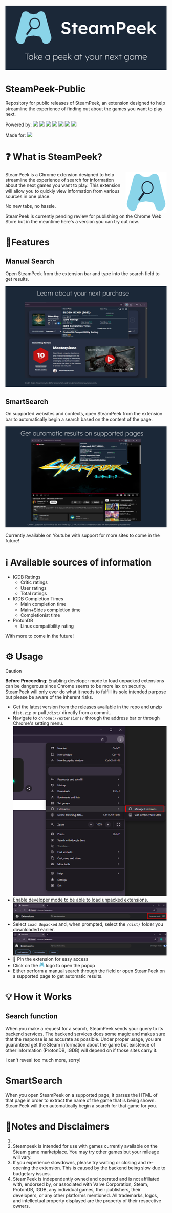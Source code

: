 ![SteamPeek Banner](./resources/1400x560%20Marquee%20Promo%20Tile.png)

# SteamPeek-Public

Repository for public releases of SteamPeek, an extension designed to help streamline the experience of finding out about the games you want to play next.

Powered by: ![](https://img.shields.io/badge/TypeScript-007ACC?style=for-the-badge&logo=typescript&logoColor=white) ![](https://img.shields.io/badge/React-20232A?style=for-the-badge&logo=react&logoColor=61DAFB) ![](https://img.shields.io/badge/Tailwind_CSS-38B2AC?style=for-the-badge&logo=tailwind-css&logoColor=white) ![](https://img.shields.io/badge/HTML5-E34F26?style=for-the-badge&logo=html5&logoColor=white) ![](https://img.shields.io/badge/Vite-B73BFE?style=for-the-badge&logo=vite&logoColor=FFD62E) ![](https://img.shields.io/badge/Python-FFD43B?style=for-the-badge&logo=python&logoColor=blue) ![](https://img.shields.io/badge/Express%20js-000000?style=for-the-badge&logo=express&logoColor=white)

Made for: ![](https://img.shields.io/badge/Google_chrome-4285F4?style=for-the-badge&logo=Google-chrome&logoColor=white)

# ❓ What is SteamPeek?

<img src="./resources/logo128.png" align="right" width="128" height="128">

SteamPeek is a Chrome extension designed to help streamline the experience of search for information about the next games you want to play. This extension will allow you to quickly view information from various sources in one place.

No new tabs, no hassle.

SteamPeek is currently pending review for publishing on the Chrome Web Store but in the meantime here's a version you can try out now.

# 🌟Features

## Manual Search

Open SteamPeek from the extension bar and type into the search field to get results.

![SteamPeek Screenshot 1](./resources/Screenshot%201_%20Initial%20promo.png)

## SmartSearch

On supported websites and contexts, open SteamPeek from the extension bar to automatically begin a search based on the content of the page.

![SteamPeek Screenshot 2](./resources/Screenshot%202_%20Smart%20Search.png)

Currently available on Youtube with support for more sites to come in the future!

# ℹ Available sources of information

-   IGDB Ratings
    -   Critic ratings
    -   User ratings
    -   Total ratings
-   IGDB Completion Times
    -   Main completion time
    -   Main+Sides completion time
    -   Completionist time
-   ProtonDB
    -   Linux compatibility rating

With more to come in the future!

# ⚙ Usage
> [!CAUTION]
> **Before Proceeding**: Enabling developer mode to load unpacked extensions can be dangerous since Chrome seems to be more lax on security. SteamPeek will only ever do what it needs to fulfill its sole intended purpose but please be aware of the inherent risks.

-   Get the latest version from the [releases](https://github.com/jayfuku/SteamPeek-Public/releases) available in the repo and unzip `dist.zip` or pull `/dist/` directly from a commit.
-   Navigate to `chrome://extensions/` through the address bar or through Chrome's setting menu.
    ![Navigate to Extenstion](./resources/Navigate%20to%20extension.png)
-   Enable developer mode to be able to load unpacked extensions.
    ![Enable developer mode](./resources/Enable%20developer%20mode.png)
-   Select `Load Unpacked` and, when prompted, select the `/dist/` folder you downloaded earlier.
    ![Load Unpacked](./resources/Load%20Unpacked.png)
-   📌 Pin the extension for easy access
-   Click on the <img src="./resources/logo128.png" width="16" height="16"> logo to open the popup
-   Either perform a manual search through the field or open SteamPeek on a supported page to get automatic results.

# 💡 How it Works

## Search function

When you make a request for a search, SteamPeek sends your query to its backend services. The backend services does some magic and makes sure that the response is as accurate as possible. Under proper usage, you are guaranteed get the Steam information about the game but existence of other information (ProtonDB, IGDB) will depend on if those sites carry it.

I can't reveal too much more, sorry!

# SmartSearch

When you open SteamPeek on a supported page, it parses the HTML of that page in order to extract the name of the game that is being shown. SteamPeek will then automatically begin a search for that game for you.

# 📝Notes and Disclaimers
1.
2. Steampeek is intended for use with games currently available on the Steam game marketplace. You may try other games but your mileage will vary.
3. If you experience slowdowns, please try waiting or closing and re-opening the extension. This is caused by the backend being slow due to budgetary issues.
4. SteamPeek is independently owned and operated and is not affiliated with, endorsed by, or associated with Valve Corporation, Steam, ProtonDB, IGDB, any individual games, their publishers, their developers, or any other platforms mentioned. All trademarks, logos, and intellectual property displayed are the property of their respective owners.
